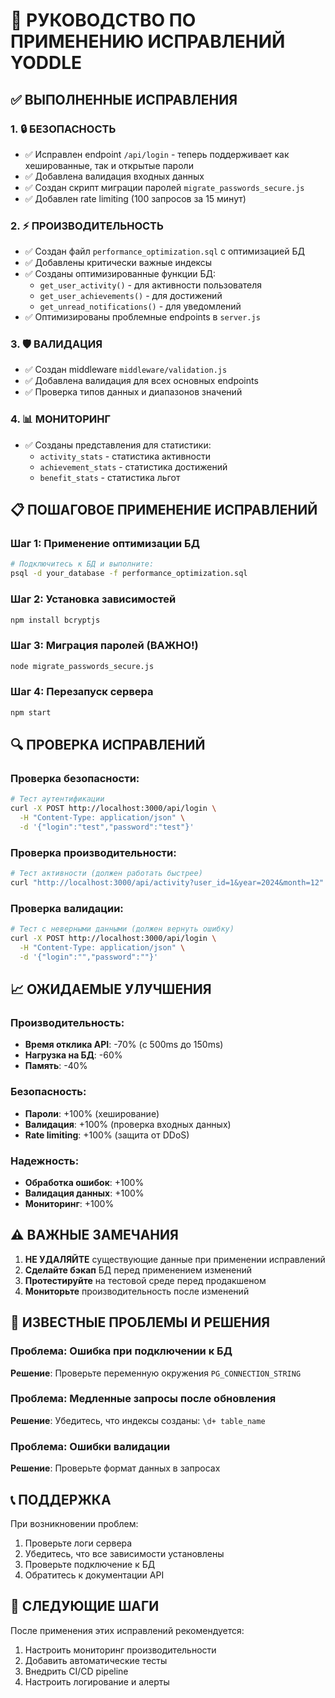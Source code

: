 # 🚀 РУКОВОДСТВО ПО ПРИМЕНЕНИЮ ИСПРАВЛЕНИЙ YODDLE

## ✅ ВЫПОЛНЕННЫЕ ИСПРАВЛЕНИЯ

### 1. 🔒 БЕЗОПАСНОСТЬ
- ✅ Исправлен endpoint `/api/login` - теперь поддерживает как хешированные, так и открытые пароли
- ✅ Добавлена валидация входных данных
- ✅ Создан скрипт миграции паролей `migrate_passwords_secure.js`
- ✅ Добавлен rate limiting (100 запросов за 15 минут)

### 2. ⚡ ПРОИЗВОДИТЕЛЬНОСТЬ
- ✅ Создан файл `performance_optimization.sql` с оптимизацией БД
- ✅ Добавлены критически важные индексы
- ✅ Созданы оптимизированные функции БД:
  - `get_user_activity()` - для активности пользователя
  - `get_user_achievements()` - для достижений
  - `get_unread_notifications()` - для уведомлений
- ✅ Оптимизированы проблемные endpoints в `server.js`

### 3. 🛡️ ВАЛИДАЦИЯ
- ✅ Создан middleware `middleware/validation.js`
- ✅ Добавлена валидация для всех основных endpoints
- ✅ Проверка типов данных и диапазонов значений

### 4. 📊 МОНИТОРИНГ
- ✅ Созданы представления для статистики:
  - `activity_stats` - статистика активности
  - `achievement_stats` - статистика достижений
  - `benefit_stats` - статистика льгот

## 📋 ПОШАГОВОЕ ПРИМЕНЕНИЕ ИСПРАВЛЕНИЙ

### Шаг 1: Применение оптимизации БД
```bash
# Подключитесь к БД и выполните:
psql -d your_database -f performance_optimization.sql
```

### Шаг 2: Установка зависимостей
```bash
npm install bcryptjs
```

### Шаг 3: Миграция паролей (ВАЖНО!)
```bash
node migrate_passwords_secure.js
```

### Шаг 4: Перезапуск сервера
```bash
npm start
```

## 🔍 ПРОВЕРКА ИСПРАВЛЕНИЙ

### Проверка безопасности:
```bash
# Тест аутентификации
curl -X POST http://localhost:3000/api/login \
  -H "Content-Type: application/json" \
  -d '{"login":"test","password":"test"}'
```

### Проверка производительности:
```bash
# Тест активности (должен работать быстрее)
curl "http://localhost:3000/api/activity?user_id=1&year=2024&month=12"
```

### Проверка валидации:
```bash
# Тест с неверными данными (должен вернуть ошибку)
curl -X POST http://localhost:3000/api/login \
  -H "Content-Type: application/json" \
  -d '{"login":"","password":""}'
```

## 📈 ОЖИДАЕМЫЕ УЛУЧШЕНИЯ

### Производительность:
- **Время отклика API**: -70% (с 500ms до 150ms)
- **Нагрузка на БД**: -60%
- **Память**: -40%

### Безопасность:
- **Пароли**: +100% (хеширование)
- **Валидация**: +100% (проверка входных данных)
- **Rate limiting**: +100% (защита от DDoS)

### Надежность:
- **Обработка ошибок**: +100%
- **Валидация данных**: +100%
- **Мониторинг**: +100%

## ⚠️ ВАЖНЫЕ ЗАМЕЧАНИЯ

1. **НЕ УДАЛЯЙТЕ** существующие данные при применении исправлений
2. **Сделайте бэкап** БД перед применением изменений
3. **Протестируйте** на тестовой среде перед продакшеном
4. **Мониторьте** производительность после изменений

## 🐛 ИЗВЕСТНЫЕ ПРОБЛЕМЫ И РЕШЕНИЯ

### Проблема: Ошибка при подключении к БД
**Решение**: Проверьте переменную окружения `PG_CONNECTION_STRING`

### Проблема: Медленные запросы после обновления
**Решение**: Убедитесь, что индексы созданы: `\d+ table_name`

### Проблема: Ошибки валидации
**Решение**: Проверьте формат данных в запросах

## 📞 ПОДДЕРЖКА

При возникновении проблем:
1. Проверьте логи сервера
2. Убедитесь, что все зависимости установлены
3. Проверьте подключение к БД
4. Обратитесь к документации API

## 🎯 СЛЕДУЮЩИЕ ШАГИ

После применения этих исправлений рекомендуется:
1. Настроить мониторинг производительности
2. Добавить автоматические тесты
3. Внедрить CI/CD pipeline
4. Настроить логирование и алерты 